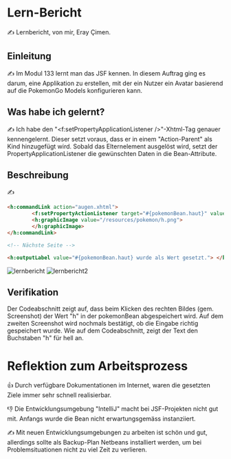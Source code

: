 # Lern-Bericht
✍️ Lernbericht, von mir, Eray Çimen.

## Einleitung

✍️ Im Modul 133 lernt man das JSF kennen. In diesem Auftrag ging es darum, eine Applikation zu erstellen, mit der ein Nutzer ein Avatar basierend auf die PokemonGo Models konfigurieren kann.

## Was habe ich gelernt?

✍️ Ich habe den "<f:setPropertyApplicationListener />"-Xhtml-Tag genauer kennengelernt. Dieser setzt voraus, dass er in einem "Action-Parent" als Kind hinzugefügt wird. Sobald das Elternelement ausgelöst wird, setzt der PropertyApplicationListener die gewünschten Daten in die Bean-Attribute.

## Beschreibung

✍

```html
<h:commandLink action="augen.xhtml">
        <f:setPropertyActionListener target="#{pokemonBean.haut}" value="h" />
        <h:graphicImage value="/resources/pokemon/h.png">
        </h:graphicImage>
</h:commandLink>

<!-- Nächste Seite -->

<h:outputLabel value="#{pokemonBean.haut} wurde als Wert gesetzt."> </h:outputLabel>
```
![lernbericht](https://user-images.githubusercontent.com/26624740/187164785-ba0a43a1-df69-41db-b97d-c864733dcadf.PNG)
![lernbericht2](https://user-images.githubusercontent.com/26624740/187164817-bf4381ca-c312-42c5-9085-f34b2f68b4ba.PNG)

## Verifikation

Der Codeabschnitt zeigt auf, dass beim Klicken des rechten Bildes (gem. Screenshot) der Wert "h" in der pokemonBean abgespeichert wird.
Auf dem zweiten Screenshot wird nochmals bestätigt, ob die Eingabe richtig gespeichert wurde. Wie auf dem Codeabschnitt, zeigt der Text den Buchstaben "h" für hell an.

# Reflektion zum Arbeitsprozess

👍 Durch verfügbare Dokumentationen im Internet, waren die gesetzten Ziele immer sehr schnell realisierbar.

👎 Die Entwicklungsumgebung "IntelliJ" macht bei JSF-Projekten nicht gut mit. Anfangs wurde die Bean nicht erwartungsgemäss instanziiert.

✍️ Mit neuen Entwicklungsumgebungen zu arbeiten ist schön und gut, allerdings sollte als Backup-Plan Netbeans installiert werden, um bei Problemsituationen nicht zu viel Zeit zu verlieren.
